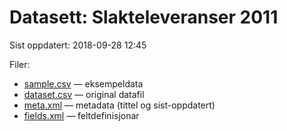 # Datasett: 	Slakteleveranser 2011
 Sist oppdatert: 2018-09-28 12:45

 Filer:
 - [sample.csv](sample.csv) — eksempeldata
 - [dataset.csv](dataset.csv) — original datafil
 - [meta.xml](meta.xml) — metadata (tittel og sist-oppdatert)
 - [fields.xml](fields.xml) — feltdefinisjonar

